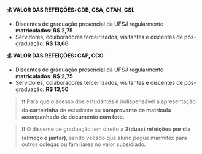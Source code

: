 <b>💰 VALOR DAS REFEIÇÕES: CDB, CSA, CTAN, CSL</b>

* Discentes de graduação presencial da UFSJ regularmente <b>matriculados</b>: <b>R$ 2,75</b>
* Servidores, colaboradores terceirizados, visitantes e discentes de pós-graduação: <b>R$ 13,66</b>

<b>💰 VALOR DAS REFEIÇÕES: CAP, CCO</b>

* Discentes de graduação presencial da UFSJ regularmente <b>matriculados</b>: <b>R$ 2,75</b>
* Servidores, colaboradores terceirizados, visitantes e discentes de pós-graduação: <b>R$ 13,50</b>

<blockquote>
    ❗❗ Para que o acesso dos estudantes é indispensável a apresentação da <b>carteirinha</b> de estudante ou <b>comprovante de matrícula acompanhado de documento com foto.</b>
</blockquote>

<blockquote> 
    ❗❗ O discente de graduação tem direito a <b> 2(duas) refeições por dia (almoço e jantar)</b>, sendo vedado que aluno pegue marmitex para outros colegas ou familiares no valor subsidiado.
</blockquote>